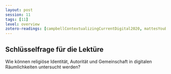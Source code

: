 ```yaml
---
layout: post
session: 11
tags: [11]
level: overview
zotero-readings: [campbellContextualizingCurrentDigital2020, mattesYouBeOnYoungBelievers2022]
---
```

## Schlüsselfrage für die Lektüre

Wie können religiöse Identität, Autorität und Gemeinschaft in digitalen Räumlichkeiten untersucht werden?